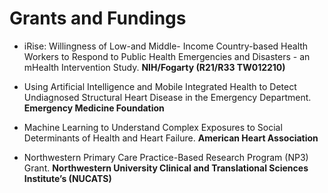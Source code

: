 ﻿# Grants and Fundings
- iRise: Willingness of Low-and Middle- Income Country-based Health Workers to Respond to Public Health Emergencies and Disasters - an mHealth Intervention Study. **NIH/Fogarty (R21/R33 TW012210)**

- Using Artificial Intelligence and Mobile Integrated Health to Detect Undiagnosed Structural Heart Disease in the Emergency Department. **Emergency Medicine Foundation**

- Machine Learning to Understand Complex Exposures to Social Determinants of Health and Heart Failure. **American Heart Association**

- Northwestern Primary Care Practice-Based Research Program (NP3) Grant. **Northwestern University Clinical and Translational Sciences Institute’s (NUCATS)**


